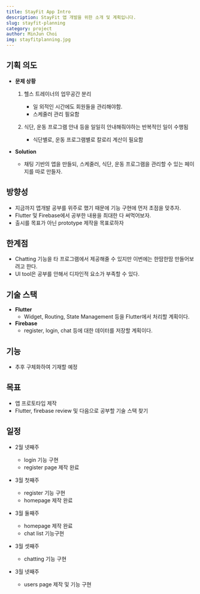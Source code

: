 ```yaml
---
title: StayFit App Intro
description: StayFit 앱 개발을 위한 소개 및 계획입니다.
slug: stayfit-planning
category: project
author: MinJun Choi
img: stayfitplanning.jpg
---
```



## 기획 의도
- __문제 상황__
    1. 헬스 트레이너의 업무공간 분리
        - 일 외적인 시간에도 회원들을 관리해야함.
        - 스케줄러 관리 필요함

    2. 식단, 운동 프로그램 안내 등을 일일히 안내해줘야하는 반복적인 일이 수행됨
        - 식단별로, 운동 프로그램별로 칼로리 계산이 필요함

- __Solution__
    - 채팅 기반의 앱을 만들되, 스케줄러, 식단, 운동 프로그램을 관리할 수 있는 페이지를 따로 만들자.


## 방향성
- 지금까지 앱개발 공부를 위주로 했기 때문에 기능 구현에 먼저 초점을 맞추자.
- Flutter 및 Firebase에서 공부한 내용을 최대한 다 써먹어보자.
- 출시를 목표가 아닌 prototype 제작을 목표로하자


## 한계점
- Chatting 기능을 타 프로그램에서 제공해줄 수 있지만 이번에는 한땀한땀 만들어보려고 한다.
- UI tool은 공부를 안해서 디자인적 요소가 부족할 수 있다.


## 기술 스택
- __Flutter__
    - Widget, Routing, State Management 등을 Flutter에서 처리할 계획이다.
- __Firebase__
    - register, login, chat 등에 대한 데이터를 저장할 계획이다.

## 기능
- 추후 구체화하여 기재할 예정

## 목표
- 앱 프로토타입 제작
- Flutter, firebase review 및 다음으로 공부할 기술 스택 찾기

## 일정
- 2월 넷째주
    - login 기능 구현
    - register page 제작 완료

- 3월 첫째주
    - register 기능 구현
    - homepage 제작 완료

- 3월 둘째주
    - homepage 제작 완료
    - chat list 기능구현

- 3월 셋째주
    - chatting 기능 구현

- 3월 넷째주
    - users page 제작 및 기능 구현

